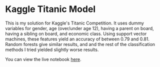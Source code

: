 # Kaggle Titanic Model

This is my solution for Kaggle's Titanic Competition. It uses dummy variables for gender, age (over/under age 12), having a parent on board, having a sibling on board, and economic class. Using support vector machines, these features yield an accuracy of between 0.79 and 0.81. Random forests give similar results, and and the rest of the classification methods I tried yielded slightly worse results.

You can view the live notebook [here](https://www.kaggle.com/druswick/titanic/titanic-prediction).

